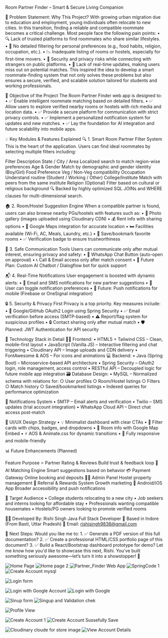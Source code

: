 Room Partner Finder – Smart & Secure Living Companion

🧠 Problem Statement: Why This Project?
With growing urban migration due to education and employment, young individuals often relocate to new cities. In this transition, finding a reliable and compatible roommate becomes a critical challenge. Most people face the following pain points:
	• 🔍 Lack of trusted platforms to find roommates who share similar lifestyles.
	• 🧩 No detailed filtering for personal preferences (e.g., food habits, religion, occupation, etc.).
	• 📉 Inadequate listing of rooms or hostels, especially for first-time movers.
	• 🚫 Security and privacy risks while connecting with strangers on public platforms.
	• 🔕 Lack of real-time updates, making users miss out on potential matches.
This inspired the idea to develop a smart roommate-finding system that not only solves these problems but also ensures a secure, verified, and scalable solution tailored for students and working professionals.

🎯 Objective of the Project
The Room Partner Finder web app is designed to:
	• ✅ Enable intelligent roommate matching based on detailed filters.
	• ✅ Allow users to explore verified nearby rooms or hostels with rich media and location data.
	• ✅ Provide a secure platform for communication with strict privacy controls.
	• ✅ Implement a personalized notification system for updates and new matches.
	• ✅ Lay the foundation for AI integration and future scalability into mobile apps.

💡 Key Modules & Features Explained
🔍 1. Smart Room Partner Filter System
This is the heart of the application. Users can find ideal roommates by selecting multiple filters including:

Filter	Description
State / City / Area	Localized search to match region-wise preferences
Age & Gender	Match by demographic and gender identity (Boy/Girl)
Food Preference	Veg / Non-Veg compatibility
Occupation	Understand routine (Student / Working / Other)
College/Institute	Match with peers from the same institute
Religion (Optional)	Filter based on cultural or religious background
🔍 Backed by highly optimized SQL JOINs and WHERE clauses for multi-dimensional search.

🏠 2. Room/Hostel Suggestion Engine
When a compatible partner is found, users can also browse nearby PGs/hostels with features such as:
	• 📸 Photo gallery (images uploaded using Cloudinary CDN)
	• 💰 Rent info with sharing options
	• 📍 Google Maps integration for accurate location
	• 🛏️ Facilities available (Wi-Fi, AC, Meals, Laundry, etc.)
	• 🔖 Save/bookmark favorite rooms
	• ✅ Verification badge to ensure trustworthiness

🤝 3. Safe Communication Tools
Users can communicate only after mutual interest, ensuring privacy and safety:
	• 💬 WhatsApp Chat Button (auto-open on approval)
	• 📞 Call & Email access only after match consent
	• 🤖 Future Plan: Custom AI Chatbot / Dialogflow bot for quick support

📬 4. Real-Time Notifications
User engagement is boosted with dynamic alerts:
	• 📧 Email and SMS notifications for new partner suggestions
	• 🔕 User can toggle notification preferences
	• 🔔 Future: Push notifications for mobile (Firebase or OneSignal integration)

🔒 5. Security & Privacy First
Privacy is a top priority. Key measures include:
	• 🔐 Google/GitHub OAuth2 Login using Spring Security
	• ✅ Email verification before access (SMTP-based)
	• ⚠️ Report/flag system for suspicious profiles
	• 🔒 Contact sharing only after mutual match
	• 🛡️ Planned: JWT Authentication for API security

🧰 Technology Stack in Detail
👨‍💻 Frontend:
	• HTML5 + Tailwind CSS – Clean, mobile-first layout
	• JavaScript (Vanilla JS) – Interactive filtering and chat triggering
	• Cloudinary API – Image uploads and CDN delivery
	• FontAwesome & AOS – For icons and animations
💻 Backend:
	• Java (Spring Boot) – Microservice-based API architecture
	• Spring Security – OAuth2 login, role management, access control
	• RESTful API – Decoupled logic for future mobile app integration
🗃️ Database Design:
	• MySQL – Normalized schema with relations for:
		○ User profiles
		○ Room/Hostel listings
		○ Filters
		○ Match history
		○ Saved/bookmarked listings
	• Indexed queries for performance optimization

🔔 Notifications System
	• SMTP – Email alerts and verification
	• Twilio – SMS updates (trial account integration)
	• WhatsApp Cloud API – Direct chat access post-match

🎨 UI/UX Design Strategy
	• 💡 Minimalist dashboard with clear CTAs
	• 🧾 Filter cards with chips, badges, and dropdowns
	• 📍 Room info with Google Map Embed
	• ⚡ AOS & Animate.css for dynamic transitions
	• 📱 Fully responsive and mobile-friendly

📊 Future Enhancements (Planned)

Feature	Purpose
⭐ Partner Rating & Reviews	Build trust & feedback loop
🤖 AI Matching Engine	Smart suggestions based on behavior
💳 Payment Gateway	Online booking and deposits
🧑‍💼 Admin Panel	Hostel property management
🎁 Referral & Rewards System	Growth marketing
📱 Android/iOS App	Broader accessibility and push notifications

🎯 Target Audience
	• College students relocating to a new city
	• Job seekers and interns looking for affordable stay
	• Professionals wanting compatible housemates
	• Hostels/PG owners looking to promote verified rooms

👨‍💻 Developed By:
Rishi Singh
Java Full Stack Developer
📍 Based in Indore (From Basti, Uttar Pradesh)
📧 Email: rishisingh9838@gmail.com

📁 Next Steps:
Would you like me to:
	1. ✅ Generate a PDF version of this full documentation?
	2. ✅ Create a professional HTML/CSS portfolio page of this document?
	3. ✅ Build a React/Bootstrap dashboard prototype for demo?
Let me know how you'd like to showcase this next, Rishi. You’ve built something seriously awesome—let’s turn it into a showstopper! 🚀

![Home Page](https://github.com/user-attachments/assets/de586ea1-6df7-4713-8799-18c64d8f9d7e)
![Home page 2](https://github.com/user-attachments/assets/af814ade-f788-443c-835c-487b4b681a25)
![Partner_Finder Web App](https://github.com/user-attachments/assets/4c53cc85-3ece-4489-89de-810be153d463)
![SpringCode 1](https://github.com/user-attachments/assets/4ee46219-052d-4508-90b4-a28911224827)
![Create Account mysql](https://github.com/user-attachments/assets/f90a5218-305d-402c-ba9d-b7eb107033b5)

![Login form](https://github.com/user-attachments/assets/0732aae4-43e3-4478-ac4b-8ba7abcb3f8d)

![Login with Google Account](https://github.com/user-attachments/assets/ab1b9455-5fdc-450e-bd46-9c1fabc72c13)
![Login with Google ](https://github.com/user-attachments/assets/e7c1b2fd-2313-4df4-a47c-f30ef1171de9)

![Sinup form](https://github.com/user-attachments/assets/c6010390-3cca-4127-9b65-380bc600eaac)
![Singup and Validation chek ](https://github.com/user-attachments/assets/27d73559-68c3-499e-b630-17f05163e99a)

![Profile View](https://github.com/user-attachments/assets/95b5fca8-3c29-4fe8-a6a4-1a9c0308fb11)

![Create Account 1](https://github.com/user-attachments/assets/28c86bfe-fec7-420a-a8a6-44b5101dda54)
![Create Account Sussefully Save](https://github.com/user-attachments/assets/eab0a6cc-72cd-46e0-a877-42bc711b271a)


![Cloudinary cloude for store image](https://github.com/user-attachments/assets/5a29efb7-7a44-4eb1-952d-79bcf41802a7)
![View Account Details](https://github.com/user-attachments/assets/57453826-4355-4040-92b4-fb0c39e41cc2)

